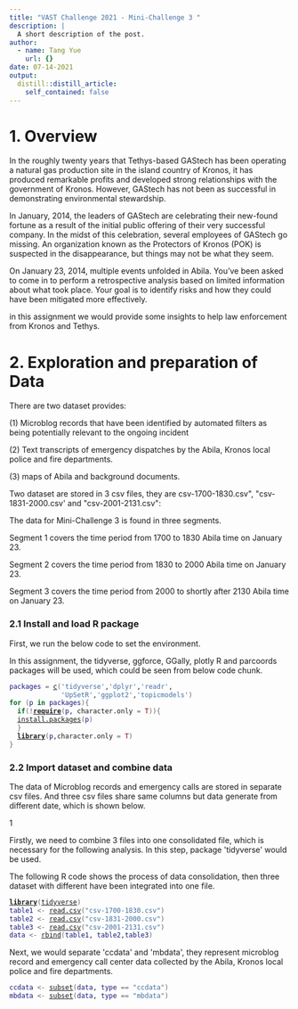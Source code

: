 ```yaml
---
title: "VAST Challenge 2021 - Mini-Challenge 3 "
description: |
  A short description of the post.
author:
  - name: Tang Yue
    url: {}
date: 07-14-2021
output:
  distill::distill_article:
    self_contained: false
---
```





# 1. Overview

In the roughly twenty years that Tethys-based GAStech has been operating a natural gas production site in the island country of Kronos, it has produced remarkable profits and developed strong relationships with the government of Kronos. However, GAStech has not been as successful in demonstrating environmental stewardship.

In January, 2014, the leaders of GAStech are celebrating their new-found fortune as a result of the initial public offering of their very successful company. In the midst of this celebration, several employees of GAStech go missing. An organization known as the Protectors of Kronos (POK) is suspected in the disappearance, but things may not be what they seem.

On January 23, 2014, multiple events unfolded in Abila. You’ve been asked to come in to perform a retrospective analysis based on limited information about what took place. Your goal is to identify risks and how they could have been mitigated more effectively.

in this assignment we would provide some insights to help law enforcement from Kronos and Tethys.


# 2. Exploration and preparation of Data

There are two dataset provides:

(1) Microblog records that have been identified by automated filters as being potentially relevant to the ongoing incident

(2) Text transcripts of emergency dispatches by the Abila, Kronos local police and fire departments.

(3) maps of Abila and background documents.


Two dataset are stored in 3 csv files, they are csv-1700-1830.csv", "csv-1831-2000.csv' and  "csv-2001-2131.csv":

The data for Mini-Challenge 3 is found in three segments.

Segment 1 covers the time period from 1700 to 1830 Abila time on January 23. 

Segment 2 covers the time period from 1830 to 2000 Abila time on January 23. 

Segment 3 covers the time period from 2000 to shortly after 2130 Abila time on January 23. 

### 2.1 Install and load R package

First, we run the below code to set the environment.


In this assignment, the tidyverse, ggforce, GGally, plotly R and parcoords packages will be used, which could be seen from below code chunk.


<div class="layout-chunk" data-layout="l-body">
<div class="sourceCode"><pre class="sourceCode r"><code class="sourceCode r"><span class='va'>packages</span> <span class='op'>=</span> <span class='fu'><a href='https://rdrr.io/r/base/c.html'>c</a></span><span class='op'>(</span><span class='st'>'tidyverse'</span>,<span class='st'>'dplyr'</span>,<span class='st'>'readr'</span>,
             <span class='st'>'UpSetR'</span>,<span class='st'>'ggplot2'</span>,<span class='st'>'topicmodels'</span><span class='op'>)</span>
<span class='kw'>for</span> <span class='op'>(</span><span class='va'>p</span> <span class='kw'>in</span> <span class='va'>packages</span><span class='op'>)</span><span class='op'>{</span>
  <span class='kw'>if</span><span class='op'>(</span><span class='op'>!</span><span class='kw'><a href='https://rdrr.io/r/base/library.html'>require</a></span><span class='op'>(</span><span class='va'>p</span>, character.only <span class='op'>=</span> <span class='cn'>T</span><span class='op'>)</span><span class='op'>)</span><span class='op'>{</span>
  <span class='fu'><a href='https://rdrr.io/r/utils/install.packages.html'>install.packages</a></span><span class='op'>(</span><span class='va'>p</span><span class='op'>)</span>
  <span class='op'>}</span>
  <span class='kw'><a href='https://rdrr.io/r/base/library.html'>library</a></span><span class='op'>(</span><span class='va'>p</span>,character.only <span class='op'>=</span> <span class='cn'>T</span><span class='op'>)</span>
<span class='op'>}</span>
</code></pre></div>

</div>



### 2.2 Import dataset and combine data

The data of Microblog records and emergency calls are stored in separate csv files. And three csv files share same columns but data generate from different date, which is shown below.

1[](image/1.files.PNG)


Firstly, we need to combine 3 files into one consolidated file, which is necessary for the following analysis. In this step, package 'tidyverse' would be used.

The following R code shows the process of data consolidation, then three dataset with different have been integrated into one file.

<div class="layout-chunk" data-layout="l-body">
<div class="sourceCode"><pre class="sourceCode r"><code class="sourceCode r"><span class='kw'><a href='https://rdrr.io/r/base/library.html'>library</a></span><span class='op'>(</span><span class='va'><a href='http://tidyverse.tidyverse.org'>tidyverse</a></span><span class='op'>)</span>
<span class='va'>table1</span> <span class='op'>&lt;-</span> <span class='fu'><a href='https://rdrr.io/r/utils/read.table.html'>read.csv</a></span><span class='op'>(</span><span class='st'>"csv-1700-1830.csv"</span><span class='op'>)</span>
<span class='va'>table2</span> <span class='op'>&lt;-</span> <span class='fu'><a href='https://rdrr.io/r/utils/read.table.html'>read.csv</a></span><span class='op'>(</span><span class='st'>"csv-1831-2000.csv"</span><span class='op'>)</span>
<span class='va'>table3</span> <span class='op'>&lt;-</span> <span class='fu'><a href='https://rdrr.io/r/utils/read.table.html'>read.csv</a></span><span class='op'>(</span><span class='st'>"csv-2001-2131.csv"</span><span class='op'>)</span>
<span class='va'>data</span> <span class='op'>&lt;-</span> <span class='fu'><a href='https://rdrr.io/r/base/cbind.html'>rbind</a></span><span class='op'>(</span><span class='va'>table1</span>, <span class='va'>table2</span>,<span class='va'>table3</span><span class='op'>)</span>
</code></pre></div>

</div>



Next, we would separate 'ccdata' and 'mbdata', they represent microblog record and emergency call center data collected by  the Abila, Kronos local police and fire departments.


<div class="layout-chunk" data-layout="l-body">
<div class="sourceCode"><pre class="sourceCode r"><code class="sourceCode r"><span class='va'>ccdata</span> <span class='op'>&lt;-</span> <span class='fu'><a href='https://rdrr.io/r/base/subset.html'>subset</a></span><span class='op'>(</span><span class='va'>data</span>, <span class='va'>type</span> <span class='op'>==</span> <span class='st'>"ccdata"</span><span class='op'>)</span>
<span class='va'>mbdata</span> <span class='op'>&lt;-</span> <span class='fu'><a href='https://rdrr.io/r/base/subset.html'>subset</a></span><span class='op'>(</span><span class='va'>data</span>, <span class='va'>type</span> <span class='op'>==</span> <span class='st'>"mbdata"</span><span class='op'>)</span>
</code></pre></div>

</div>

```{.r .distill-force-highlighting-css}
```
